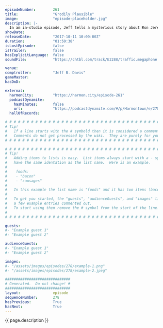```yaml
---
episodeNumber:        261
title:                "Grodily Plausible"
image:                "episode-placeholder.jpg"
description: |-
  In an in-studio episode, Jeff tells a mysterious story about Ron Jeremy and Dan discusses the tragedy in Las Vegas as well as the effect of easily-available smut on the web on today's youth. Then the role playing gang ventures forth in their exploits. ...
showDate:             
releaseDate:          "2017-10-11 10:00:00Z"
duration:             "01:59:38"
isLostEpisode:        false
isTrailer:            false
hasExplicitLanguage:  false
soundFile:            "https://chtbl.com/track/E2288/traffic.megaphone.fm/STA9796926661.mp3?updated=1596587868"

venue:                
comptroller:          "Jeff B. Davis"
gameMaster:           
hasDnD:               

external:
  harmonCity:         "https://harmon.city/episode-261"
  podcastDynamite:
    hasMinutes:       false
    url:              "https://podcastdynamite.com/#/p/Harmontown/e/278/261"
  hallOfRecords:      

# # # # # # # # # # # # # # # # # # # # # # # # # # # # # # # # # # # # # # # # # # # # #
# Tip!
#   If a line starts with the # symbold then it is considered a comment.
#   Comments do not get processed by the wiki.  They are purely for your information.
# # # # # # # # # # # # # # # # # # # # # # # # # # # # # # # # # # # # # # # # # # # # #

# # # # # # # # # # # # # # # # # # # # # # # # # # # # # # # # # # # # # # # # # # # # #
# Tip!
#   Adding items to lists is easy.  List items always start with a - symbol and have
#   have the same identation as the list name.  Here is an example.
#
#    foods:
#    - "bacon"
#    - "sausages"
#
#   In this example the list name is "foods" and it has two items (bacon, and sausages).
#
#   To get you started, the "guests", "audienceGuests", and "images" lists below have
#   a few example entries commented out.
#   To start using them remove the # symbol from the start of the line.
#
# # # # # # # # # # # # # # # # # # # # # # # # # # # # # # # # # # # # # # # # # # # # #

guests:
#- "Example guest 1"
#- "Example guest 2"

audienceGuests:
#- "Example guest 1"
#- "Example guest 2"

images:
#- "/assets/images/episodes/278/example-1.png"
#- "/assets/images/episodes/278/example-2.jpeg"

##############################
# Generated.  Do not change! #
##############################
layout:               episode
sequenceNumber:       278
hasPrevious:          True
hasNext:              True
---
```


<!-- The episode description will be rendered here -->
{{ page.description }}

<!-- Add your content BELOW here -->
<!-- vvvvvvvvvvvvvvvvvvvvvvvvvvv -->




<!-- ^^^^^^^^^^^^^^^^^^^^^^^^^^^ -->
<!-- Add your content ABOVE here -->

<!-- The episode gallery will be rendered here -->
